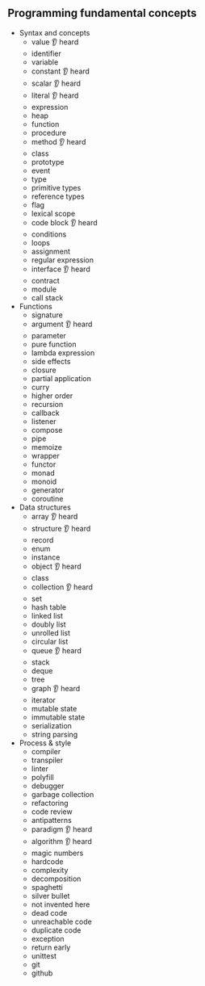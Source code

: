 ## Programming fundamental concepts

- Syntax and concepts
  - value 👂 heard
  - identifier
  - variable
  - constant 👂 heard
  - scalar 👂 heard
  - literal 👂 heard
  - expression
  - heap
  - function
  - procedure 
  - method 👂 heard
  - class
  - prototype
  - event
  - type
  - primitive types
  - reference types
  - flag
  - lexical scope
  - code block 👂 heard
  - conditions
  - loops
  - assignment
  - regular expression
  - interface 👂 heard
  - contract
  - module
  - call stack
- Functions
  - signature
  - argument 👂 heard
  - parameter
  - pure function
  - lambda expression
  - side effects
  - closure
  - partial application
  - curry
  - higher order
  - recursion
  - callback 
  - listener
  - compose
  - pipe
  - memoize
  - wrapper
  - functor
  - monad
  - monoid
  - generator
  - coroutine
- Data structures
  - array 👂 heard
  - structure 👂 heard
  - record
  - enum
  - instance
  - object 👂 heard
  - class
  - collection 👂 heard
  - set
  - hash table
  - linked list
  - doubly list
  - unrolled list
  - circular list
  - queue 👂 heard
  - stack
  - deque
  - tree
  - graph 👂 heard
  - iterator
  - mutable state
  - immutable state
  - serialization
  - string parsing
- Process & style
  - compiler
  - transpiler
  - linter
  - polyfill
  - debugger
  - garbage collection
  - refactoring
  - code review
  - antipatterns
  - paradigm 👂 heard
  - algorithm 👂 heard
  - magic numbers
  - hardcode
  - complexity
  - decomposition
  - spaghetti
  - silver bullet
  - not invented here
  - dead code
  - unreachable code
  - duplicate code
  - exception
  - return early
  - unittest
  - git
  - github
